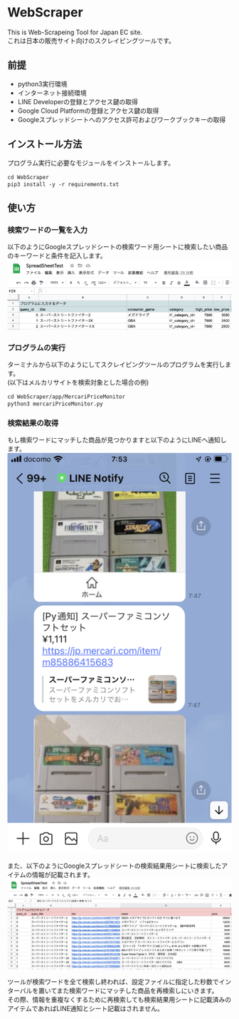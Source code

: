 # WebScraper
This is Web-Scrapeing Tool for Japan EC site.<br>
これは日本の販売サイト向けのスクレイピングツールです。<br>

## 前提
- python3実行環境
- インターネット接続環境
- LINE Developerの登録とアクセス鍵の取得
- Google Cloud Platformの登録とアクセス鍵の取得
- Googleスプレッドシートへのアクセス許可およびワークブックキーの取得

## インストール方法
プログラム実行に必要なモジュールをインストールします。<br>
```
cd WebScraper
pip3 install -y -r requirements.txt
```

## 使い方
### 検索ワードの一覧を入力
以下のようにGoogleスプレッドシートの検索ワード用シートに検索したい商品のキーワードと条件を記入します。<br>
![input_sheet](./doc/screenshots/input_sheet.png?raw=true)

### プログラムの実行
ターミナルから以下のようにしてスクレイピングツールのプログラムを実行します。<br>
(以下はメルカリサイトを検索対象とした場合の例)<br>
```
cd WebScraper/app/MercariPriceMonitor
python3 mercariPriceMonitor.py
```

### 検索結果の取得
もし検索ワードにマッチした商品が見つかりますと以下のようにLINEへ通知します。<br>
![line_notify](./doc/screenshots/line_notify.png?raw=true)

また、以下のようにGoogleスプレッドシートの検索結果用シートに検索したアイテムの情報が記載されます。<br>
![output_sheet](./doc/screenshots/output_sheet.png?raw=true)

ツールが検索ワードを全て検索し終われば、設定ファイルに指定した秒数でインターバルを置いてまた検索ワードにマッチした商品を再検索しにいきます。<br>
その際、情報を重複なくするために再検索しても検索結果用シートに記載済みのアイテムであればLINE通知とシート記載はされません。<br>
